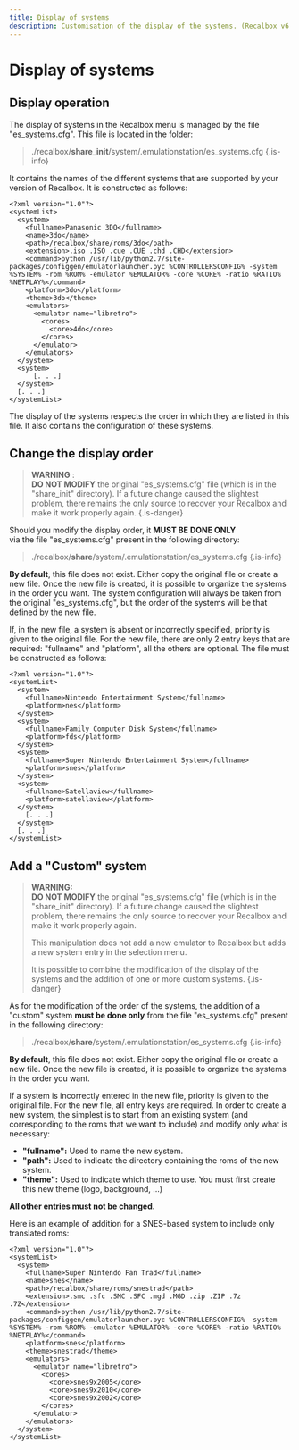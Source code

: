```yaml
---
title: Display of systems
description: Customisation of the display of the systems. (Recalbox v6.1 and higher)
---
```


# Display of systems

## **D**isplay operation

The display of systems in the Recalbox menu is managed by the file "es\_systems.cfg". This file is located in the folder:


>./recalbox/**share\_init**/system/.emulationstation/es\_systems.cfg
{.is-info}

It contains the names of the different systems that are supported by your version of Recalbox. It is constructed as follows:

```markup
<?xml version="1.0"?>
<systemList>
  <system>
    <fullname>Panasonic 3DO</fullname>
    <name>3do</name>
    <path>/recalbox/share/roms/3do</path>
    <extension>.iso .ISO .cue .CUE .chd .CHD</extension>
    <command>python /usr/lib/python2.7/site-packages/configgen/emulatorlauncher.pyc %CONTROLLERSCONFIG% -system %SYSTEM% -rom %ROM% -emulator %EMULATOR% -core %CORE% -ratio %RATIO% %NETPLAY%</command>
    <platform>3do</platform>
    <theme>3do</theme>
    <emulators>
      <emulator name="libretro">
        <cores>
          <core>4do</core>
        </cores>
      </emulator>
    </emulators>
  </system>
  <system>
      [. . .]
  </system>
  [. . .]
</systemList>
```

The display of the systems respects the order in which they are listed in this file. It also contains the configuration of these systems.

## Change the display order


>**WARNING** :   
>**DO NOT MODIFY** the original "es\_systems.cfg" file \(which is in the "share\_init" directory\). If a future change caused the slightest problem, there remains the only source to recover your Recalbox and make it work properly again.
{.is-danger}

Should you modify the display order, it **MUST BE DONE ONLY**    
via the file "es\_systems.cfg" present in the following directory:


>./recalbox/**share**/system/.emulationstation/es\_systems.cfg
{.is-info}

**By default**, this file does not exist. Either copy the original file or create a new file. Once the new file is created, it is possible to organize the systems in the order you want. The system configuration will always be taken from the original "es\_systems.cfg", but the order of the systems will be that defined by the new file. 

If, in the new file, a system is absent or incorrectly specified, priority is given to the original file. For the new file, there are only 2 entry keys that are required: "fullname" and "platform", all the others are optional. The file must be constructed as follows:

```markup
<?xml version="1.0"?>
<systemList>
  <system>
    <fullname>Nintendo Entertainment System</fullname>
    <platform>nes</platform>
  </system>
  <system>
    <fullname>Family Computer Disk System</fullname>
    <platform>fds</platform>
  </system>
  <system>
    <fullname>Super Nintendo Entertainment System</fullname>
    <platform>snes</platform>
  </system>
  <system>
    <fullname>Satellaview</fullname>
    <platform>satellaview</platform>
  </system> 
    [. . .]
  </system>
  [. . .]
</systemList>
```

## Add a "Custom" system


>**WARNING:**   
>**DO NOT MODIFY** the original "es\_systems.cfg" file \(which is in the "share\_init" directory\). If a future change caused the slightest problem, there remains the only source to recover your Recalbox and make it work properly again.
>
>This manipulation does not add a new emulator to Recalbox but adds a new system entry in the selection menu. 
>
>It is possible to combine the modification of the display of the systems and the addition of one or more custom systems.
{.is-danger}

As for the modification of the order of the systems, the addition of a "custom" system **must be done only** from the file "es\_systems.cfg" present in the following directory:


>./recalbox/**share**/system/.emulationstation/es\_systems.cfg
{.is-info}

**By default**, this file does not exist. Either copy the original file or create a new file. Once the new file is created, it is possible to organize the systems in the order you want. 

If a system is incorrectly entered in the new file, priority is given to the original file. For the new file, all entry keys are required. In order to create a new system, the simplest is to start from an existing system \(and corresponding to the roms that we want to include\) and modify only what is necessary:

* **"fullname":** Used to name the new system.
* **"path":** Used to indicate the directory containing the roms of the new system.
* **"theme":** Used to indicate which theme to use. You must first create this new theme \(logo, background, ...\)

**All other entries must not be changed.**

Here is an example of addition for a SNES-based system to include only translated roms:

```markup
<?xml version="1.0"?>
<systemList>
  <system>
    <fullname>Super Nintendo Fan Trad</fullname>
    <name>snes</name>
    <path>/recalbox/share/roms/snestrad</path>
    <extension>.smc .sfc .SMC .SFC .mgd .MGD .zip .ZIP .7z .7Z</extension>
    <command>python /usr/lib/python2.7/site-packages/configgen/emulatorlauncher.pyc %CONTROLLERSCONFIG% -system %SYSTEM% -rom %ROM% -emulator %EMULATOR% -core %CORE% -ratio %RATIO% %NETPLAY%</command>
    <platform>snes</platform>
    <theme>snestrad</theme>
    <emulators>
      <emulator name="libretro">
        <cores>
          <core>snes9x2005</core>
          <core>snes9x2010</core>
          <core>snes9x2002</core>
        </cores>
      </emulator>
    </emulators>
  </system>
</systemList>
```

